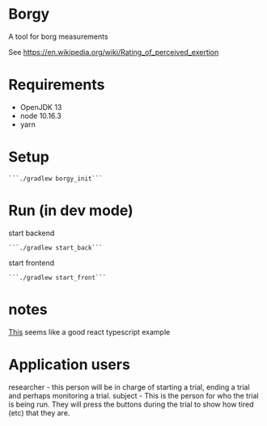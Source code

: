 Borgy
=====

A tool for borg measurements

See https://en.wikipedia.org/wiki/Rating_of_perceived_exertion

Requirements
============

* OpenJDK 13
* node 10.16.3
* yarn

Setup
=====

    ```./gradlew borgy_init```
    
Run (in dev mode)
===

start backend

    ```./gradlew start_back```
    
start frontend

    ```./gradlew start_front```
    
notes
=====
[This](https://github.com/toddlucas/react-tsx-starter) seems like a good react typescript example


Application users
=================
researcher - this person will be in charge of starting a trial, ending a trial and perhaps monitoring a trial.
subject - This is the person for who the trial is being run. They will press the buttons during the trial to show how tired (etc) that they are.

